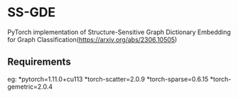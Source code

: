 # SS-GDE

PyTorch implementation of Structure-Sensitive Graph Dictionary Embedding for Graph Classification(https://arxiv.org/abs/2306.10505)



## Requirements

eg:
*pytorch=1.11.0+cu113
*torch-scatter=2.0.9
*torch-sparse=0.6.15
*torch-gemetric=2.0.4
